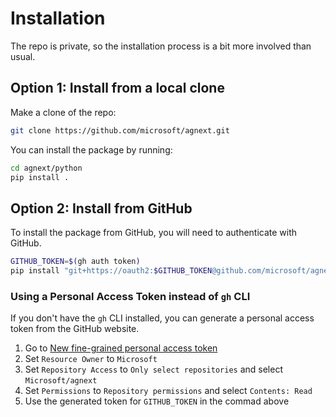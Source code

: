 # Installation

The repo is private, so the installation process is a bit more involved than usual.

## Option 1: Install from a local clone

Make a clone of the repo:

```sh
git clone https://github.com/microsoft/agnext.git
```

You can install the package by running:

```sh
cd agnext/python
pip install .
```

## Option 2: Install from GitHub

To install the package from GitHub, you will need to authenticate with GitHub.

```sh
GITHUB_TOKEN=$(gh auth token)
pip install "git+https://oauth2:$GITHUB_TOKEN@github.com/microsoft/agnext.git#subdirectory=python"
```

### Using a Personal Access Token instead of `gh` CLI

If you don't have the `gh` CLI installed, you can generate a personal access token from the GitHub website.

1. Go to [New fine-grained personal access token](https://github.com/settings/personal-access-tokens/new)
2. Set `Resource Owner` to `Microsoft`
3. Set `Repository Access` to `Only select repositories` and select `Microsoft/agnext`
4. Set `Permissions` to `Repository permissions` and select `Contents: Read`
5. Use the generated token for `GITHUB_TOKEN` in the commad above
